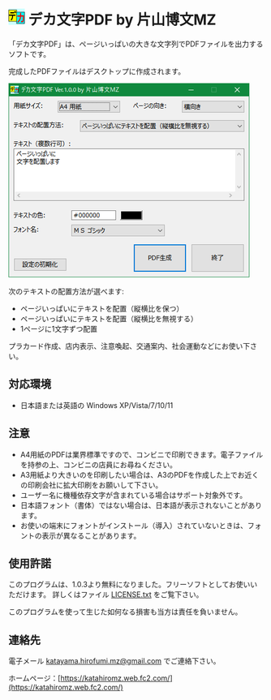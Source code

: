 # ![](img/Deka-32x32.png "") デカ文字PDF by 片山博文MZ

「デカ文字PDF」は、ページいっぱいの大きな文字列でPDFファイルを出力するソフトです。

完成したPDFファイルはデスクトップに作成されます。

<p>
	<img src="img/screenshot.png" alt="(スクリーンショット)" />
</p>

次のテキストの配置方法が選べます:

- ページいっぱいにテキストを配置（縦横比を保つ）
- ページいっぱいにテキストを配置（縦横比を無視する）
- 1ページに1文字ずつ配置

プラカード作成、店内表示、注意喚起、交通案内、社会運動などにお使い下さい。

## 対応環境

- 日本語または英語の Windows XP/Vista/7/10/11

## 注意

- A4用紙のPDFは業界標準ですので、コンビニで印刷できます。電子ファイルを持参の上、コンビニの店員にお尋ねください。
- A3用紙より大きいのを印刷したい場合は、A3のPDFを作成した上でお近くの印刷会社に拡大印刷をお願いして下さい。
- ユーザー名に機種依存文字が含まれている場合はサポート対象外です。
- 日本語フォント（書体）ではない場合は、日本語が表示されないことがあります。
- お使いの端末にフォントがインストール（導入）されていないときは、フォントの表示が異なることがあります。

## 使用許諾

このプログラムは、1.0.3より無料になりました。フリーソフトとしてお使いいただけます。
詳しくはファイル [LICENSE.txt](LICENSE.txt) をご覧下さい。

このプログラムを使って生じた如何なる損害も当方は責任を負いません。

## 連絡先

電子メール katayama.hirofumi.mz@gmail.com でご連絡下さい。

ホームページ：[https://katahiromz.web.fc2.com/](https://katahiromz.web.fc2.com/)
